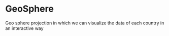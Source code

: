 # GeoSphere

Geo sphere projection in which we can visualize the data of each country in an interactive way
